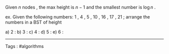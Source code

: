 Given $n$ nodes , the max height is $n-1$ and the smallest number is $\log{n}$ . 

ex. Given the following numbers: 1 , 4 , 5 , 10 , 16 , 17 , 21 ; arrange the numbers in a BST of height 

a) 2 : 
b) 3 : 
c) 4 : 
d) 5 : 
e) 6 : 



___
Tags : #algorithms 